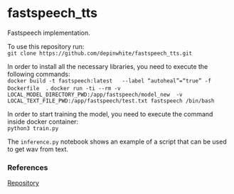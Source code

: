 # fastspeech_tts
Fastspeech implementation.

To use this repository run:  
```git clone https://github.com/depinwhite/fastspeech_tts.git```

In order to install all the necessary libraries, you need to execute the following commands:  
```docker build -t fastspeech:latest   --label “autoheal”=“true” -f Dockerfile  .```
```docker run -ti --rm -v LOCAL_MODEL_DIRECTORY_PWD:/app/fastspeech/model_new  -v LOCAL_TEXT_FILE_PWD:/app/fastspeech/test.txt fastspeech /bin/bash```

In order to start training the model, you need to execute the command inside docker container:  
```python3 train.py```

The ```inference.py``` notebook shows an example of a script that can be used to get wav from text.  

### References
[Repository](https://github.com/markovka17/dla)  
